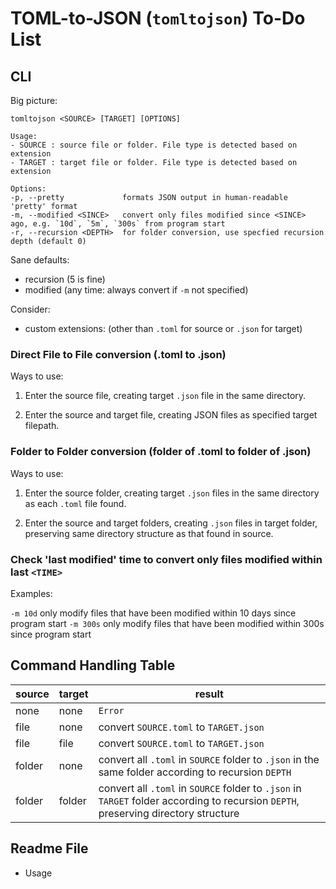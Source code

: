 # TOML-to-JSON (`tomltojson`) To-Do List

## CLI

Big picture:

```text
tomltojson <SOURCE> [TARGET] [OPTIONS]

Usage:
- SOURCE : source file or folder. File type is detected based on extension
- TARGET : target file or folder. File type is detected based on extension

Options:
-p, --pretty             formats JSON output in human-readable 'pretty' format
-m, --modified <SINCE>   convert only files modified since <SINCE> ago, e.g. `10d`, `5m`, `300s` from program start
-r, --recursion <DEPTH>  for folder conversion, use specfied recursion depth (default 0)
```

Sane defaults:

- recursion (5 is fine)
- modified (any time: always convert if `-m` not specified)

Consider:

- custom extensions: (other than `.toml` for source or `.json` for target)

### Direct File to File conversion (.toml to .json)

Ways to use:

1. Enter the source file, creating target `.json` file in the same directory.

2. Enter the source and target file, creating JSON files as specified target filepath.

### Folder to Folder conversion (folder of .toml to folder of .json)

Ways to use:

1. Enter the source folder, creating target `.json` files in the same directory as each `.toml` file found.

2. Enter the source and target folders, creating `.json` files in target folder, preserving same directory structure as that found in source.

### Check 'last modified' time to convert only files modified within last `<TIME>`

Examples:

`-m 10d`  only modify files that have been modified within 10 days since program start
`-m 300s` only modify files that have been modified within 300s since program start

## Command Handling Table

|source |target |result |
|-------|-------|-------|
|none   |none   |`Error`|
|file   |none   |convert `SOURCE.toml` to `TARGET.json`|
|file   |file   |convert `SOURCE.toml` to `TARGET.json`|
|folder |none   |convert all `.toml` in `SOURCE` folder to `.json` in the same folder according to recursion `DEPTH` |
|folder |folder |convert all `.toml` in `SOURCE` folder to `.json` in `TARGET` folder according to recursion `DEPTH`, preserving directory structure |


## Readme File

- Usage
